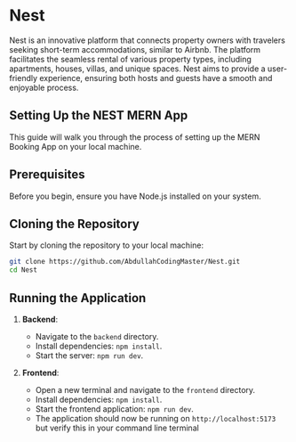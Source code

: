 # Nest

Nest is an innovative platform that connects property owners with travelers seeking short-term accommodations, similar to Airbnb. The platform facilitates the seamless rental of various property types, including apartments, houses, villas, and unique spaces. Nest aims to provide a user-friendly experience, ensuring both hosts and guests have a smooth and enjoyable process.

## Setting Up the NEST MERN App

This guide will walk you through the process of setting up the MERN Booking App on your local machine.

## Prerequisites

Before you begin, ensure you have Node.js installed on your system.

## Cloning the Repository

Start by cloning the repository to your local machine:

```bash
git clone https://github.com/AbdullahCodingMaster/Nest.git
cd Nest
```

## Running the Application

1. **Backend**:

   - Navigate to the `backend` directory.
   - Install dependencies: `npm install`.
   - Start the server: `npm run dev`.

2. **Frontend**:
   - Open a new terminal and navigate to the `frontend` directory.
   - Install dependencies: `npm install`.
   - Start the frontend application: `npm run dev`.
   - The application should now be running on `http://localhost:5173` but verify this in your command line terminal
